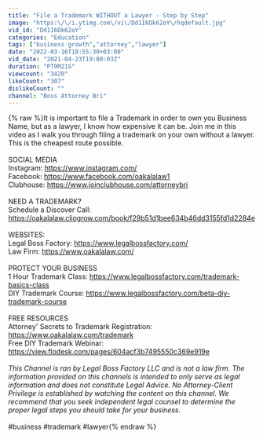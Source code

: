 ```yaml
---
title: "File a Trademark WITHOUT a Lawyer - Step by Step"
image: "https:\/\/i.ytimg.com\/vi\/Dd1I6Dk62oY\/hqdefault.jpg"
vid_id: "Dd1I6Dk62oY"
categories: "Education"
tags: ["business growth","attorney","lawyer"]
date: "2022-03-16T18:55:30+03:00"
vid_date: "2021-04-23T19:00:03Z"
duration: "PT9M21S"
viewcount: "3420"
likeCount: "307"
dislikeCount: ""
channel: "Boss Attorney Bri"
---
```

{% raw %}It is important to file a Trademark in order to own you Business Name, but as a lawyer, I know how expensive it can be. Join me in this video as I walk you through filing a trademark on your own without a lawyer. This is the cheapest route possible.<br /><br />SOCIAL MEDIA<br />Instagram: <a rel="nofollow" target="blank" href="https://www.instagram.com/">https://www.instagram.com/</a><br />Facebook: <a rel="nofollow" target="blank" href="https://www.facebook.com/oakalalaw1">https://www.facebook.com/oakalalaw1</a><br />Clubhouse: <a rel="nofollow" target="blank" href="https://www.joinclubhouse.com/attorneybri">https://www.joinclubhouse.com/attorneybri</a><br /><br />NEED A TRADEMARK?<br />Schedule a Discover Call: <a rel="nofollow" target="blank" href="https://oakalalaw.cliogrow.com/book/f29b51d1bee634b46dd3155fd1d2284e">https://oakalalaw.cliogrow.com/book/f29b51d1bee634b46dd3155fd1d2284e</a><br /><br />WEBSITES:<br />Legal Boss Factory: <a rel="nofollow" target="blank" href="https://www.legalbossfactory.com/">https://www.legalbossfactory.com/</a><br />Law Firm: <a rel="nofollow" target="blank" href="https://www.oakalalaw.com/">https://www.oakalalaw.com/</a><br /><br />PROTECT YOUR BUSINESS<br />1 Hour Trademark Class: <a rel="nofollow" target="blank" href="https://www.legalbossfactory.com/trademark-basics-class">https://www.legalbossfactory.com/trademark-basics-class</a><br />DIY Trademark Course: <a rel="nofollow" target="blank" href="https://www.legalbossfactory.com/beta-diy-trademark-course">https://www.legalbossfactory.com/beta-diy-trademark-course</a><br /><br />FREE RESOURCES<br />Attorney' Secrets to Trademark Registration: <a rel="nofollow" target="blank" href="https://www.oakalalaw.com/trademark">https://www.oakalalaw.com/trademark</a><br />Free DIY Trademark Webinar: <a rel="nofollow" target="blank" href="https://view.flodesk.com/pages/604acf3b7495550c369e919e">https://view.flodesk.com/pages/604acf3b7495550c369e919e</a><br /><br />*This Channel is ran by Legal Boss Factory LLC and is not a law firm. The information provided on this channels is intended to only serve as legal information and does not constitute Legal Advice. No Attorney-Client Privilege is established by watching the content on this channel.  We recommend that you seek independent legal counsel to determine the proper legal steps you should take for your business.*<br /><br />#business #trademark #lawyer{% endraw %}
